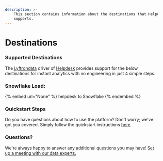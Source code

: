 ```yaml
---
description: >-
    This section contains information about the destinations that Helpdesk
    supports.
---
```


# Destinations

### Supported Destinations

The [Lyftrondata](https://www.lyftrondata.com/) driver of [Helpdesk](None) provides support for the below destinations for instant analytics with no engineering in just 4 simple steps.

### Snowflake Load:

{% embed url="None" %}
helpdesk to Snowflake
{% endembed %}

### Quickstart Steps

Do you have questions about how to use the platform? Don't worry; we've got you covered. Simply follow the quickstart instructions [here](README.md).

### Questions? <a href="#questions" id="questions"></a>

We're always happy to answer any additional questions you may have! [Set up a meeting with our data experts.](https://www.lyftrondata.com/book-a-meeting/)
